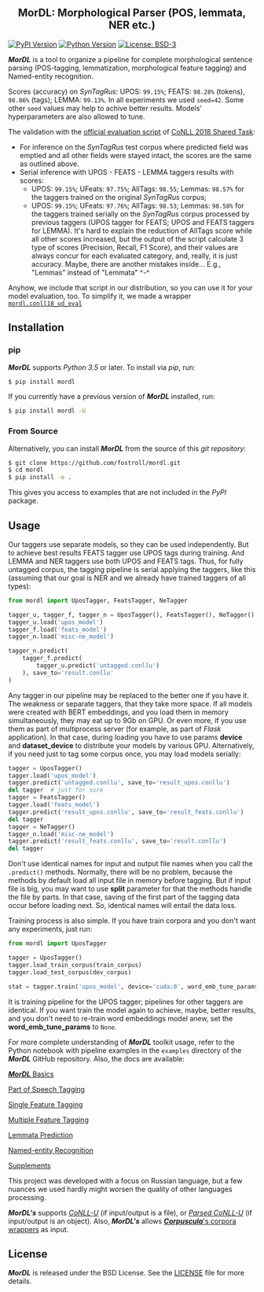<h2 align="center">MorDL: Morphological Parser (POS, lemmata, NER etc.)</h2>
<a name="start"></a>

[![PyPI Version](https://img.shields.io/pypi/v/morra?color=blue)](https://pypi.org/project/mordl/)
[![Python Version](https://img.shields.io/pypi/pyversions/morra?color=blue)](https://www.python.org/)
[![License: BSD-3](https://img.shields.io/badge/License-BSD-brightgreen.svg)](https://opensource.org/licenses/BSD-3-Clause)

***MorDL*** is a tool to organize a pipeline for complete morphological
sentence parsing (POS-tagging, lemmatization, morphological feature tagging)
and Named-entity recognition.

Scores (accuracy) on *SynTagRus*: UPOS: `99.15%`; FEATS: `98.28%` (tokens),
`98.86%` (tags); LEMMA: `99.13%`. In all experiments we used `seed=42`. Some
other `seed` values may help to achive better results. Models' hyperparameters
are also allowed to tune.

The validation with the
[official evaluation script](http://universaldependencies.org/conll18/conll18_ud_eval.py)
of
[CoNLL 2018 Shared Task](https://universaldependencies.org/conll18/results.html):
* For inference on the *SynTagRus* test corpus where predicted field was
emptied and all other fields were stayed intact, the scores are the same as
outlined above.
* Serial inference with UPOS - FEATS - LEMMA taggers results with scores:
    - UPOS: `99.15%`; UFeats: `97.75%`; AllTags: `98.55`; Lemmas: `98.57%` for
the taggers trained on the original *SynTagRus* corpus;
    - UPOS: `99.15%`; UFeats: `97.76%`; AllTags: `98.53`; Lemmas: `98.58%` for
the taggers trained serially on the *SynTagRus* corpus processed by previous
taggers (UPOS tagger for FEATS; UPOS and FEATS taggers for LEMMA). It's hard
to explain the reduction of AllTags score while all other scores increased,
but the output of the script calculate 3 type of scores (Precision, Recall, F1
Score), and their values are always concur for each evaluated category, and,
really, it is just accuracy. Maybe, there are another mistakes inside... E.g.,
"Lemmas" instead of "Lemmata" ^-^

Anyhow, we include that script in our distribution, so you can use it for your
model evaluation, too. To simplify it, we made a wrapper 
[`mordl.conll18_ud_eval`](https://github.com/fostroll/mordl/blob/master/doc/README_SUPPLEMENTS.md#conll18)

## Installation

### pip

***MorDL*** supports *Python 3.5* or later. To install via *pip*, run:
```sh
$ pip install mordl
```

If you currently have a previous version of ***MorDL*** installed, run:
```sh
$ pip install mordl -U
```

### From Source

Alternatively, you can install ***MorDL*** from the source of this *git
repository*:
```sh
$ git clone https://github.com/fostroll/mordl.git
$ cd mordl
$ pip install -e .
```
This gives you access to examples that are not included in the *PyPI* package.

## Usage

Our taggers use separate models, so they can be used independently. But to
achieve best results FEATS tagger use UPOS tags during training. And LEMMA and
NER taggers use both UPOS and FEATS tags. Thus, for fully untagged corpus, the
tagging pipeline is serial applying the taggers, like this (assuming that our
goal is NER and we already have trained taggers of all types):

```python
from mordl import UposTagger, FeatsTagger, NeTagger

tagger_u, tagger_f, tagger_n = UposTagger(), FeatsTagger(), NeTagger()
tagger_u.load('upos_model')
tagger_f.load('feats_model')
tagger_n.load('misc-ne_model')

tagger_n.predict(
    tagger_f.predict(
        tagger_u.predict('untagged.conllu')
    ), save_to='result.conllu'
)
```

Any tagger in our pipeline may be replaced to the better one if you have it.
The weakness or separate taggers, that they take more space. If all models
were created with BERT embeddings, and you load them in memory simultaneously,
they may eat up to 9Gb on GPU. Or even more, if you use them as part of
multiprocess server (for example, as part of *Flask* application). In that
case, during loading you have to use params **device** and **dataset_device**
to distribute your models by various GPU. Alternatively, if you need just to
tag some corpus once, you may load models serially:

```python
tagger = UposTagger()
tagger.load('upos_model')
tagger.predict('untagged.conllu', save_to='result_upos.conllu')
del tagger  # just for sure
tagger = FeatsTagger()
tagger.load('feats_model')
tagger.predict('result_upos.conllu', save_to='result_feats.conllu')
del tagger
tagger = NeTagger()
tagger_n.load('misc-ne_model')
tagger.predict('result_feats.conllu', save_to='result.conllu')
del tagger
```

Don't use identical names for input and output file names when you call the
`.predict()` methods. Normally, there will be no problem, because the methods
by default load all input file in memory before tagging. But if input file is
big, you may want to use **split** parameter for that the methods handle the
file by parts. In that case, saving of the first part of the tagging data
occur before loading next. So, identical names will entail the data loss.

Training process is also simple. If you have train corpora and you don't want
any experiments, just run:
```python
from mordl import UposTagger

tagger = UposTagger()
tagger.load_train_corpus(train_corpus)
tagger.load_test_corpus(dev_corpus)

stat = tagger.train('upos_model', device='cuda:0', word_emb_tune_params={})
```

It is training pipeline for the UPOS tagger; pipelines for other taggers are
identical. If you want train the model again to achieve, maybe, better
results, and you don't need to re-train word embeddings model anew, set the
**word_emb_tune_params** to `None`.

For more complete understanding of ***MorDL*** toolkit usage, refer to the
Python notebook with pipeline examples in the `examples` directory of the
***MorDL*** GitHub repository. Also, the docs are available:

[***MorDL*** Basics](https://github.com/fostroll/mordl/blob/master/doc/README_BASICS.md#start)

[Part of Speech Tagging](https://github.com/fostroll/mordl/blob/master/doc/README_POS.md#start)

[Single Feature Tagging](https://github.com/fostroll/mordl/blob/master/doc/README_FEAT.md#start)

[Multiple Feature Tagging](https://github.com/fostroll/mordl/blob/master/doc/README_FEATS.md#start)

[Lemmata Prediction](https://github.com/fostroll/mordl/blob/master/doc/README_LEMMA.md#start)

[Named-entity Recognition](https://github.com/fostroll/mordl/blob/master/doc/README_NER.md#start)

[Supplements](https://github.com/fostroll/mordl/blob/master/doc/README_SUPPLEMENTS.md#start)

This project was developed with a focus on Russian language, but a few nuances
we used hardly might worsen the quality of other languages processing.

***MorDL's*** supports
[*CoNLL-U*](https://universaldependencies.org/format.html) (if input/output is
a file), or
[*Parsed CoNLL-U*](https://github.com/fostroll/corpuscula/blob/master/doc/README_PARSED_CONLLU.md)
(if input/output is an object). Also, ***MorDL's*** allows
[***Corpuscula***'s corpora wrappers](https://github.com/fostroll/corpuscula/blob/master/doc/README_CORPORA.md)
as input.

## License

***MorDL*** is released under the BSD License. See the
[LICENSE](https://github.com/fostroll/mordl/blob/master/LICENSE) file for more
details.
